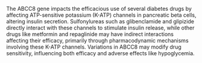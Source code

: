 The ABCC8 gene impacts the efficacious use of several diabetes drugs by affecting ATP-sensitive potassium (K-ATP) channels in pancreatic beta cells, altering insulin secretion. Sulfonylureas such as glibenclamide and glipizide directly interact with these channels to stimulate insulin release, while other drugs like metformin and repaglinide may have indirect interactions affecting their efficacy, primarily through pharmacodynamic mechanisms involving these K-ATP channels. Variations in ABCC8 may modify drug sensitivity, influencing both efficacy and adverse effects like hypoglycemia.